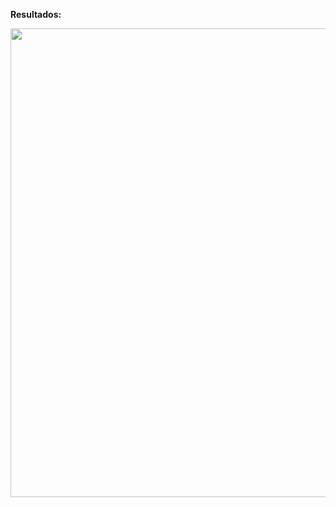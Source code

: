 **Resultados:**
<div align="center">
<img src="FIGs/Presure_advect_HW2_CEO.gif" width="750"/>
</div>

